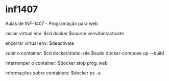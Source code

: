 # inf1407
Aulas de INF-1407 - Programação para web

iniciar virtual env:
    $cd docker
    $source  venv/bin/activate

encerrar virtual env:
    $deactivate

subir o container:
    $cd docker/static-site
    $sudo docker-compose up --build

interromper o container:
    $docker stop prog_web

informações sobre containers:
    $docker ps -a